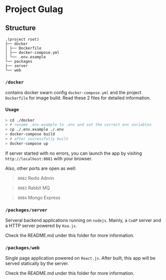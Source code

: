 # Project Gulag

## Structure

```
.(project root)
├── docker
│ ├── Dockerfile
│ ├── docker-compose.yml
│ └── .env.example
└── packages
├── server
└── web
```

### `/docker`

contains docker swarn config `docker-compose.yml` and the project `Dockerfile` for image build. Read these 2 files for detailed information.

#### Usage

```bash
> cd ./docker
> # rename .env.example to .env and set the correct env variables
> cp ./.env.example ./.env
> docker-compose build
> # after successfully built
> docker-compose up
```

If server started with no errors, you can launch the app by visiting `http://localhost:8081` with your browser.

Also, other ports are open as well:

> `8082` Redis Admin

> `8083` Rabbit MQ

> `8084` Mongo Express

### `/packages/server`

Serveral backend applications running on `nodejs`. Mainly, a `CoAP` server and a HTTP server powered by `Koa.js`.

Check the README.md under this folder for more information.

### `/packages/web`

Single page application powered on `React.js`. After built, this app will be served statically by the server.

Check the README.md under this folder for more information.
